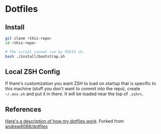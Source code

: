 # Dotfiles

## Install

```bash
git clone <this-repo>
cd <this-repo>

# The script cannot run by POSIX sh.
bash ./install/bootstrap.sh
```

## Local ZSH Config

If there's customization you want ZSH to load on startup that is specific to
this machine (stuff you don't want to commit into the repo), create `~/.env.sh`
and put it in there. It will be loaded near the top of `.zshrc`.

## References

[Here's a description of how my dotfiles work](https://shaky.sh/simple-dotfiles/).
Forked from [andrew8088/dotfiles](https://github.com/andrew8088/dotfiles)

